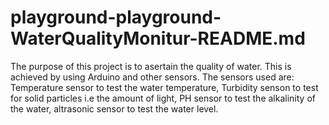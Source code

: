 # playground-playground-WaterQualityMonitur-README.md
The purpose of this project is to asertain the quality of water. This is achieved by using Arduino and other sensors. The sensors used are: Temperature sensor to test the water temperature, Turbidity senson to test for solid particles i.e the amount of light, PH sensor to test the alkalinity of the water, altrasonic sensor to test the water level.
